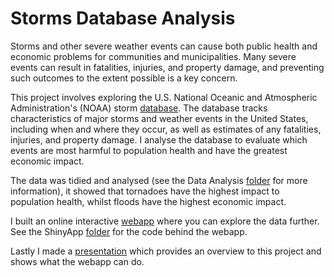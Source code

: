 # Storms Database Analysis

Storms and other severe weather events can cause both public health and economic problems for communities and municipalities. Many severe events can result in fatalities, injuries, and property damage, and preventing such outcomes to the extent possible is a key concern.

This project involves exploring the U.S. National Oceanic and Atmospheric Administration's (NOAA) storm [database](https://d396qusza40orc.cloudfront.net/repdata%2Fdata%2FStormData.csv.bz2). The database tracks characteristics of major storms and weather events in the United States, including when and where they occur, as well as estimates of any fatalities, injuries, and property damage. I analyse the database to evaluate which events are most harmful to population health and have the greatest economic impact.

The data was tidied and analysed (see the Data Analysis [folder](https://github.com/aem56/StormsAnalysis/tree/master/Data%20Analysis) for more information), it showed that tornadoes have the highest impact to population health, whilst floods have the highest economic impact.

I built an online interactive [webapp](https://aem56.shinyapps.io/StormsAnalysis/) where you can explore the data further. See the ShinyApp [folder](https://github.com/aem56/StormsAnalysis/tree/master/ShinyApp) for the code behind the webapp.

Lastly I made a [presentation](insertlink) which provides an overview to this project and shows what the webapp can do.
